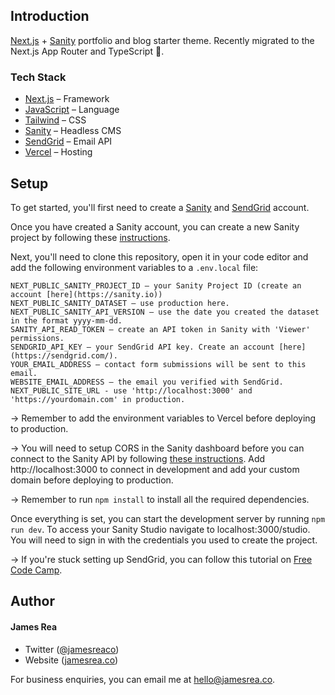 ## Introduction

[Next.js](https://nextjs.org/) + [Sanity](https://sanity.io/) portfolio and blog starter theme. Recently migrated to the Next.js App Router and TypeScript 🥳.

### Tech Stack

- [Next.js](https://nextjs.org/) – Framework
- [JavaScript](https://developer.mozilla.org/en-US/docs/Web/JavaScript) – Language
- [Tailwind](https://tailwindcss.com/) – CSS
- [Sanity](https://sanity.io/) – Headless CMS
- [SendGrid](https://sendgrid.com/) – Email API
- [Vercel](https://vercel.com/) – Hosting

## Setup

To get started, you'll first need to create a [Sanity](https://sanity.io/) and [SendGrid](https://sendgrid.com/) account. 

Once you have created a Sanity account, you can create a new Sanity project by following these [instructions](https://www.sanity.io/docs/create-a-sanity-project).

Next, you'll need to clone this repository, open it in your code editor and add the following environment variables to a `.env.local` file:

```
NEXT_PUBLIC_SANITY_PROJECT_ID – your Sanity Project ID (create an account [here](https://sanity.io))
NEXT_PUBLIC_SANITY_DATASET – use production here.
NEXT_PUBLIC_SANITY_API_VERSION – use the date you created the dataset in the format yyyy-mm-dd.
SANITY_API_READ_TOKEN – create an API token in Sanity with 'Viewer' permissions.
SENDGRID_API_KEY – your SendGrid API key. Create an account [here](https://sendgrid.com/).
YOUR_EMAIL_ADDRESS – contact form submissions will be sent to this email.
WEBSITE_EMAIL_ADDRESS – the email you verified with SendGrid.
NEXT_PUBLIC_SITE_URL - use 'http://localhost:3000' and 'https://yourdomain.com' in production.
```

→ Remember to add the environment variables to Vercel before deploying to production.

→ You will need to setup CORS in the Sanity dashboard before you can connect to the Sanity API by following [these instructions](https://www.sanity.io/docs/cors#5a355ee47b66). Add http://localhost:3000 to connect in development and add your custom domain before deploying to production.

→ Remember to run `npm install` to install all the required dependencies. 

 Once everything is set, you can start the development server by running `npm run dev`. To access your Sanity Studio navigate to localhost:3000/studio. You will need to sign in with the credentials you used to create the project.

→ If you're stuck setting up SendGrid, you can follow this tutorial on [Free Code Camp](https://www.freecodecamp.org/news/how-to-build-a-working-contact-form-with-sendgrid-and-next-js/). 

## Author

#### James Rea

- Twitter ([@jamesreaco](https://twitter.com/jamesreaco))
- Website ([jamesrea.co](https://jamesrea.co))

For business enquiries, you can email me at hello@jamesrea.co.
